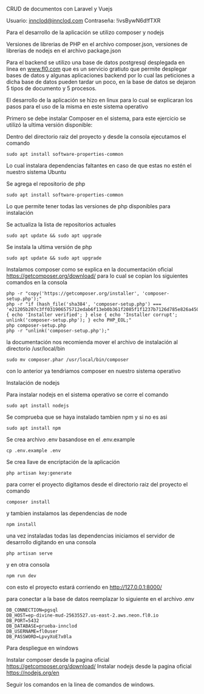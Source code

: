 CRUD de documentos con Laravel y Vuejs

Usuario: innclod@innclod.com
Contraseña: !ivsBywN6d!fTXR

Para el desarrollo de la aplicación se utilizo composer y nodejs

Versiones de librerias de PHP en el archivo composer.json, versiones de librerias de nodejs en el archivo package.json

Para el backend se utilizo una base de datos postgresql desplegada en linea en www.fl0.com que es un servicio gratiuto que permite desplegar bases de datos y algunas aplicaciones backend por lo cual las peticiones a dicha base de datos pueden tardar un poco, en la base de datos se dejaron 5 tipos de documento y 5 procesos.

El desarrollo de la aplicación se hizo en linux para lo cual se explicaran los pasos para el uso de la misma en este sistema operativo

Primero se debe instalar Composer en el sistema, para este ejercicio se utilizó la ultima versión disponible:

Dentro del directorio raiz del proyecto y desde la consola ejecutamos el comando

    sudo apt install software-properties-common

Lo cual instalara dependencias faltantes en caso de que estas no estén el nuestro sistema Ubuntu

Se agrega el repositorio de php 

    sudo apt install software-properties-common

Lo que permite tener todas las versiones de php disponibles para instalación

Se actualiza la lista de repositorios actuales

    sudo apt update && sudo apt upgrade

Se instala la ultima versión de php 

    sudo apt update && sudo apt upgrade

Instalamos composer como se explica en la documentación oficial
https://getcomposer.org/download/
para lo cual se copian los siguientes comandos en la consola

    php -r "copy('https://getcomposer.org/installer', 'composer-setup.php');"
    php -r "if (hash_file('sha384', 'composer-setup.php') === 'e21205b207c3ff031906575712edab6f13eb0b361f2085f1f1237b7126d785e826a450292b6cfd1d64d92e6563bbde02') { echo 'Installer verified'; } else { echo 'Installer corrupt'; unlink('composer-setup.php'); } echo PHP_EOL;"
    php composer-setup.php
    php -r "unlink('composer-setup.php');"

la documentación nos recomienda mover el archivo de instalación al directorio /usr/local/bin

    sudo mv composer.phar /usr/local/bin/composer

con lo anterior ya tendriamos composer en nuestro sistema operativo

Instalación de nodejs

Para instalar nodejs en el sistema operativo se corre el comando

    sudo apt install nodejs

Se comprueba que se haya instalado tambien npm y si no es asi 

    sudo apt install npm

Se crea archivo .env basandose en el .env.example

    cp .env.example .env

Se crea llave de encriptación de la aplicación

    php artisan key:generate

para correr el proyecto digitamos desde el directorio raiz del proyecto el comando

    composer install

y tambien instalamos las dependencias de node

    npm install

una vez instaladas todas las dependencias iniciamos el servidor de desarrollo digitando en una consola

    php artisan serve

y en otra consola

    npm run dev

con esto el proyecto estará corriendo en http://127.0.0.1:8000/

para conectar a la base de datos reemplazar lo siguiente en el archivo .env

    DB_CONNECTION=pgsql
    DB_HOST=ep-divine-mud-25635527.us-east-2.aws.neon.fl0.io
    DB_PORT=5432
    DB_DATABASE=prueba-innclod
    DB_USERNAME=fl0user
    DB_PASSWORD=LpvyXoE7x0la

Para despliegue en windows

Instalar composer desde la pagina oficial https://getcomposer.org/download/
Instalar nodejs desde la pagina oficial https://nodejs.org/en

Seguir los comandos en la linea de comandos de windows.




